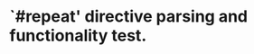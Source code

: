 `#repeat' directive parsing and functionality test.
===================================================
